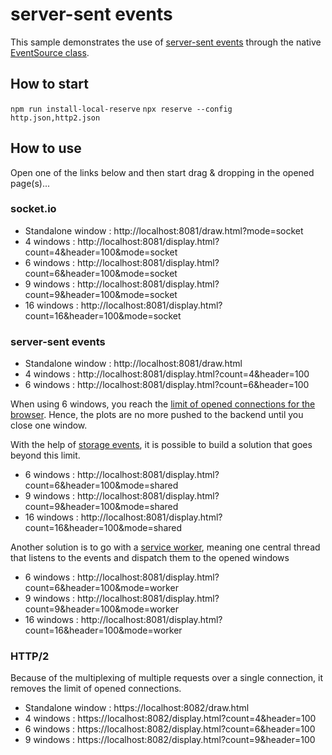 # server-sent events

This sample demonstrates the use of [server-sent events](https://developer.mozilla.org/en-US/docs/Web/API/Server-sent_events) through the native [EventSource class](https://developer.mozilla.org/en-US/docs/Web/API/EventSource).

## How to start

`npm run install-local-reserve`
`npx reserve --config http.json,http2.json`

## How to use

Open one of the links below and then start drag & dropping in the opened page(s)...


### socket.io

* Standalone window : http://localhost:8081/draw.html?mode=socket
* 4 windows : http://localhost:8081/display.html?count=4&header=100&mode=socket
* 6 windows : http://localhost:8081/display.html?count=6&header=100&mode=socket
* 9 windows : http://localhost:8081/display.html?count=9&header=100&mode=socket
* 16 windows : http://localhost:8081/display.html?count=16&header=100&mode=socket

### server-sent events

* Standalone window : http://localhost:8081/draw.html
* 4 windows : http://localhost:8081/display.html?count=4&header=100
* 6 windows : http://localhost:8081/display.html?count=6&header=100

When using 6 windows, you reach the [limit of opened connections for the browser](https://docs.pushtechnology.com/cloud/latest/manual/html/designguide/solution/support/connection_limitations.html#:~:text=Browsers%20limit%20the%20number%20of,allow%20six%20connections%20per%20domain.). Hence, the plots are no more pushed to the backend until you close one window.

With the help of [storage events](https://developer.mozilla.org/en-US/docs/Web/API/Window/storage_event), it is possible to build a solution that goes beyond this limit.

* 6 windows : http://localhost:8081/display.html?count=6&header=100&mode=shared
* 9 windows : http://localhost:8081/display.html?count=9&header=100&mode=shared
* 16 windows : http://localhost:8081/display.html?count=16&header=100&mode=shared

Another solution is to go with a [service worker](https://developer.mozilla.org/en-US/docs/Web/API/Service_Worker_API), meaning one central thread that listens to the events and dispatch them to the opened windows

* 6 windows : http://localhost:8081/display.html?count=6&header=100&mode=worker
* 9 windows : http://localhost:8081/display.html?count=9&header=100&mode=worker
* 16 windows : http://localhost:8081/display.html?count=16&header=100&mode=worker

### HTTP/2

Because of the multiplexing of multiple requests over a single connection, it removes the limit of opened connections.

* Standalone window : https://localhost:8082/draw.html
* 4 windows : https://localhost:8082/display.html?count=4&header=100
* 6 windows : https://localhost:8082/display.html?count=6&header=100
* 9 windows : https://localhost:8082/display.html?count=9&header=100
